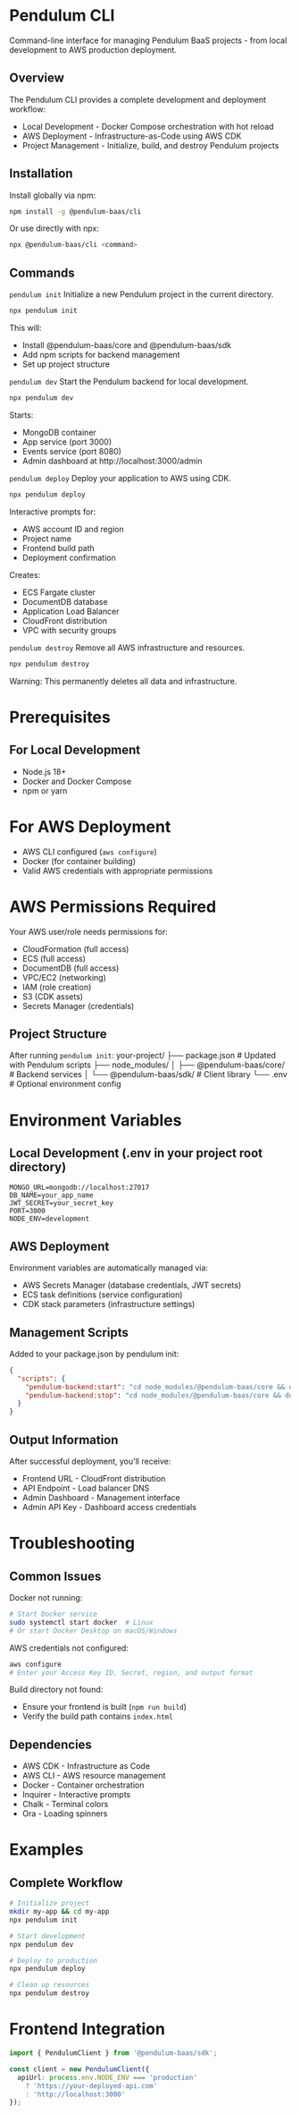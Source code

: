 # Pendulum CLI
Command-line interface for managing Pendulum BaaS projects - from local development to AWS production deployment.

## Overview
The Pendulum CLI provides a complete development and deployment workflow:

- Local Development - Docker Compose orchestration with hot reload
- AWS Deployment - Infrastructure-as-Code using AWS CDK
- Project Management - Initialize, build, and destroy Pendulum projects

## Installation
Install globally via npm:
```bash
npm install -g @pendulum-baas/cli
```

Or use directly with npx:
```bash
npx @pendulum-baas/cli <command>
```

## Commands
`pendulum init`
Initialize a new Pendulum project in the current directory.
```bash
npx pendulum init
```

This will:

- Install @pendulum-baas/core and @pendulum-baas/sdk
- Add npm scripts for backend management
- Set up project structure

`pendulum dev`
Start the Pendulum backend for local development.
```bash
npx pendulum dev
```

Starts:

- MongoDB container
- App service (port 3000)
- Events service (port 8080)
- Admin dashboard at http://localhost:3000/admin

`pendulum deploy`
Deploy your application to AWS using CDK.
```bash
npx pendulum deploy
```

Interactive prompts for:

- AWS account ID and region
- Project name
- Frontend build path
- Deployment confirmation

Creates:

- ECS Fargate cluster
- DocumentDB database
- Application Load Balancer
- CloudFront distribution
- VPC with security groups

`pendulum destroy`
Remove all AWS infrastructure and resources.
```bash
npx pendulum destroy
```

Warning: This permanently deletes all data and infrastructure.

# Prerequisites
## For Local Development

- Node.js 18+
- Docker and Docker Compose
- npm or yarn

# For AWS Deployment

- AWS CLI configured (`aws configure`)
- Docker (for container building)
- Valid AWS credentials with appropriate permissions

# AWS Permissions Required
Your AWS user/role needs permissions for:

- CloudFormation (full access)
- ECS (full access)
- DocumentDB (full access)
- VPC/EC2 (networking)
- IAM (role creation)
- S3 (CDK assets)
- Secrets Manager (credentials)

## Project Structure
After running `pendulum init`:
your-project/
├── package.json                # Updated with Pendulum scripts
├── node_modules/
│   ├── @pendulum-baas/core/    # Backend services
│   └── @pendulum-baas/sdk/     # Client library
└── .env                        # Optional environment config

# Environment Variables
## Local Development (.env in your project root directory)
```env
MONGO_URL=mongodb://localhost:27017
DB_NAME=your_app_name
JWT_SECRET=your_secret_key
PORT=3000
NODE_ENV=development
```

## AWS Deployment
Environment variables are automatically managed via:

- AWS Secrets Manager (database credentials, JWT secrets)
- ECS task definitions (service configuration)
- CDK stack parameters (infrastructure settings)

## Management Scripts
Added to your package.json by pendulum init:
```json
{
  "scripts": {
    "pendulum-backend:start": "cd node_modules/@pendulum-baas/core && docker compose start",
    "pendulum-backend:stop": "cd node_modules/@pendulum-baas/core && docker compose stop"
  }
}
```

## Output Information
After successful deployment, you'll receive:

- Frontend URL - CloudFront distribution
- API Endpoint - Load balancer DNS
- Admin Dashboard - Management interface
- Admin API Key - Dashboard access credentials

# Troubleshooting
## Common Issues
Docker not running:
```bash
# Start Docker service
sudo systemctl start docker  # Linux
# Or start Docker Desktop on macOS/Windows
```

AWS credentials not configured:
```bash
aws configure
# Enter your Access Key ID, Secret, region, and output format
```

Build directory not found:

- Ensure your frontend is built (`npm run build`)
- Verify the build path contains `index.html`

## Dependencies

- AWS CDK - Infrastructure as Code
- AWS CLI - AWS resource management
- Docker - Container orchestration
- Inquirer - Interactive prompts
- Chalk - Terminal colors
- Ora - Loading spinners

# Examples
## Complete Workflow
```bash
# Initialize project
mkdir my-app && cd my-app
npx pendulum init

# Start development
npx pendulum dev

# Deploy to production
npx pendulum deploy

# Clean up resources
npx pendulum destroy
```

# Frontend Integration
```typescript
import { PendulumClient } from '@pendulum-baas/sdk';

const client = new PendulumClient({
  apiUrl: process.env.NODE_ENV === 'production' 
    ? 'https://your-deployed-api.com'
    : 'http://localhost:3000'
});
```
